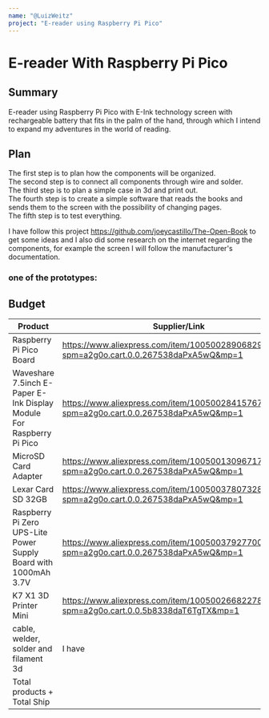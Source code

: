 ```yaml
---
name: "@LuizWeitz"
project: "E-reader using Raspberry Pi Pico"
---
```


# E-reader With Raspberry Pi Pico

## Summary

E-reader using Raspberry Pi Pico with E-Ink technology screen with rechargeable battery that fits in the palm of the hand, through which I intend to expand my adventures in the world of reading.

## Plan

The first step is to plan how the components will be organized. <br>
The second step is to connect all components through wire and solder.  <br>
The third step is to plan a simple case in 3d and print out. <br>
The fourth step is to create a simple software that reads the books and sends them to the screen with the possibility of changing pages.  <br>
The fifth step is to test everything.  <br>

I have follow this project https://github.com/joeycastillo/The-Open-Book to get some ideas and I also did some research on the internet regarding the components, for example the screen I will follow the manufacturer's documentation.

### one of the prototypes:

## Budget

| Product         | Supplier/Link                         | Cost   |
| --------------- | ------------------------------------- | ------ |
|  Raspberry Pi Pico Board | https://www.aliexpress.com/item/1005002890682924.html?spm=a2g0o.cart.0.0.267538daPxA5wQ&mp=1 | $9.58 |
| Waveshare 7.5inch E-Paper E-Ink Display Module For Raspberry Pi Pico | https://www.aliexpress.com/item/1005002841576759.html?spm=a2g0o.cart.0.0.267538daPxA5wQ&mp=1 | $63.89 |
| MicroSD Card Adapter| https://www.aliexpress.com/item/1005001309671718.html?spm=a2g0o.cart.0.0.267538daPxA5wQ&mp=1 | $6.37 |
| Lexar Card SD 32GB | https://www.aliexpress.com/item/1005003780732823.html?spm=a2g0o.cart.0.0.267538daPxA5wQ&mp=1 | $6.04 |
| Raspberry Pi Zero UPS-Lite Power Supply Board with 1000mAh 3.7V | https://www.aliexpress.com/item/1005003792770003.html?spm=a2g0o.cart.0.0.267538daPxA5wQ&mp=1 | $24.24 |
| K7 X1 3D Printer Mini | https://www.aliexpress.com/item/1005002668227870.html?spm=a2g0o.cart.0.0.5b8338daT6TgTX&mp=1 | $105.01 |
| cable, welder, solder and filament 3d | I have | $0.00 |
| Total products + Total Ship |  | US $215.13 |
